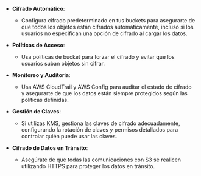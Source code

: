 - **Cifrado Automático**:
    
    - Configura cifrado predeterminado en tus buckets para asegurarte de que todos los objetos están cifrados automáticamente, incluso si los usuarios no especifican una opción de cifrado al cargar los datos.
- **Políticas de Acceso**:
    
    - Usa políticas de bucket para forzar el cifrado y evitar que los usuarios suban objetos sin cifrar.
- **Monitoreo y Auditoría**:
    
    - Usa AWS CloudTrail y AWS Config para auditar el estado de cifrado y asegurarte de que los datos están siempre protegidos según las políticas definidas.
- **Gestión de Claves**:
    
    - Si utilizas KMS, gestiona las claves de cifrado adecuadamente, configurando la rotación de claves y permisos detallados para controlar quién puede usar las claves.
- **Cifrado de Datos en Tránsito**:
    
    - Asegúrate de que todas las comunicaciones con S3 se realicen utilizando HTTPS para proteger los datos en tránsito.